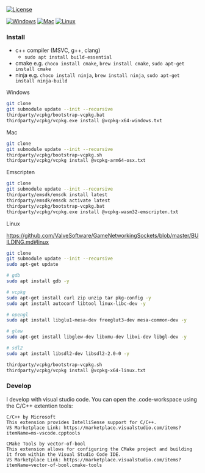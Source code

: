 [![License](https://img.shields.io/badge/License-Apache%202.0-blue.svg)](https://opensource.org/licenses/Apache-2.0)

[![Windows](https://github.com/Turtwiggy/game_engine/actions/workflows/build.yml/badge.svg)](https://github.com/Turtwiggy/game_engine/actions/workflows/windows.yml)
[![Mac](https://github.com/Turtwiggy/game_engine/actions/workflows/build.yml/badge.svg)](https://github.com/Turtwiggy/game_engine/actions/workflows/mac.yml)
[![Linux](https://github.com/Turtwiggy/game_engine/actions/workflows/build.yml/badge.svg)](https://github.com/Turtwiggy/game_engine/actions/workflows/linux.yml)

### Install

- c++ compiler (MSVC, g++, clang)
  - `sudo apt install build-essential`
- cmake e.g. `choco install cmake`, `brew install cmake`, `sudo apt-get install cmake`
- ninja e.g. `choco install ninja`, `brew install ninja`, `sudo apt-get install ninja-build`

Windows

```bash
git clone
git submodule update --init --recursive
thirdparty/vcpkg/bootstrap-vcpkg.bat
thirdparty/vcpkg/vcpkg.exe install @vcpkg-x64-windows.txt
```

Mac

```bash
git clone
git submodule update --init --recursive
thirdparty/vcpkg/bootstrap-vcpkg.sh
thirdparty/vcpkg/vcpkg install @vcpkg-arm64-osx.txt
```

Emscripten

```bash
git clone
git submodule update --init --recursive
thirdparty/emsdk/emsdk install latest
thirdparty/emsdk/emsdk activate latest
thirdparty/vcpkg/bootstrap-vcpkg.bat
thirdparty/vcpkg/vcpkg.exe install @vcpkg-wasm32-emscripten.txt
```

Linux

https://github.com/ValveSoftware/GameNetworkingSockets/blob/master/BUILDING.md#linux

```bash
git clone
git submodule update --init --recursive
sudo apt-get update

# gdb
sudo apt install gdb -y

# vcpkg
sudo apt-get install curl zip unzip tar pkg-config -y
sudo apt install autoconf libtool linux-libc-dev -y

# opengl
sudo apt install libglu1-mesa-dev freeglut3-dev mesa-common-dev -y

# glew
sudo apt-get install libglew-dev libxmu-dev libxi-dev libgl-dev -y

# sdl2
sudo apt install libsdl2-dev libsdl2-2.0-0 -y

thirdparty/vcpkg/bootstrap-vcpkg.sh
thirdparty/vcpkg/vcpkg install @vcpkg-x64-linux.txt
```

### Develop

I develop with visual studio code. You can open the .code-workspace using the C/C++ extention tools:

    C/C++ by Microsoft
    This extension provides IntelliSense support for C/C++.
    VS Marketplace Link: https://marketplace.visualstudio.com/items?itemName=ms-vscode.cpptools

    CMake Tools by vector-of-bool
    This extension allows for configuring the CMake project and building it from within the Visual Studio Code IDE.
    VS Marketplace Link: https://marketplace.visualstudio.com/items?itemName=vector-of-bool.cmake-tools
